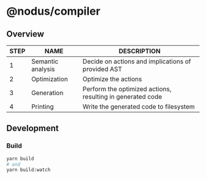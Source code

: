 # @nodus/compiler

## Overview

| STEP | NAME              | DESCRIPTION                                                          |
| ---- | ----------------- | -------------------------------------------------------------------- |
| 1    | Semantic analysis | Decide on actions and implications of provided AST     |
| 2    | Optimization      | Optimize the actions                                     |
| 3    | Generation        | Perform the optimized actions, resulting in generated code |
| 4    | Printing          | Write the generated code to filesystem                               |

## Development

### Build

```bash
yarn build
# and
yarn build:watch
```

